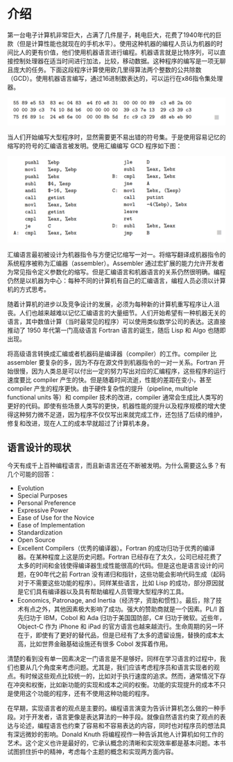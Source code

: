 # 介绍

第一台电子计算机非常巨大，占满了几件屋子，耗电巨大，花费了1940年代的巨款（但是计算性能也就现在的手机水平）。使用这种机器的编程人员认为机器的时间比人的更有价值，他们使用机器语言进行编程。机器语言就是比特序列，可以直接控制处理器在适当时间进行加法，比较，移动数据。这种程序的编写是一项无聊且庞大的任务。下面这段程序计算使用欧几里得算法两个整数的公共除数（GCD）。使用机器语言编写，通过16进制数表达的，可以运行在x86指令集处理器。

![image-20220708162408395](./assets/1.introduction/image-20220708162408395.png)

当人们开始编写大型程序时，显然需要更不易出错的符号集。于是使用容易记忆的缩写的符号的汇编语言被发明。使用汇编编写 GCD 程序如下图：

![image-20220708162432174](./assets/1.introduction/image-20220708162432174.png)

汇编语言最初被设计为机器指令与方便记忆缩写一对一。将缩写翻译成机器指令的系统程序被称为汇编器（assembler）。Assembler 通过宏扩展的能力允许开发者为常见指令定义参数化的缩写。但是汇编语言和机器语言的关系仍然很明确。编程仍然是以机器为中心：每种不同的计算机有自己的汇编语言，编程人员必须以计算机的方式思考。

随着计算机的进步以及竞争设计的发展，必须为每种新的计算机重写程序让人沮丧。人们也越来越难以记忆汇编语言的大量细节。人们开始希望有一种机器无关的语言，其中数值计算（当时最常见的程序）可以使用类似数学公司的表达。这直接推动了 1950 年代第一门高级语言 Fortran 语言的诞生，随后 Lisp 和 Algo 也随即出现。

将高级语言转换成汇编或者机器码是编译器（compiler）的工作。compiler 比 assembler 要复杂的多，因为不存在源文件到机器指令的一对一关系。Fortran 开始很慢，因为人类总是可以付出一定的努力写出对应的汇编程序，这些程序的运行速度要比 compiler 产生的快。但是随着时间流逝，性能的差距在变小，甚至 compiler 产生的程序更快。由于硬件复杂性的提升（pipeline, multiple functional units 等）和 compiler 技术的改进，compiler 通常会生成比人类写的更好的代码。即使有些场景人类写的更快，机器性能的提升以及程序规模的增大使得这种努力微不足道，因为程序不仅仅写出来就完成工作，还包括了后续的维护，修复和改进，现在人工的成本早就超过了计算机本身。



## 语言设计的现状

今天有成千上百种编程语言，而且新语言还在不断被发明。为什么需要这么多？有几个可能的回答：

- Evolution
- Special Purposes
- Personal Preference
- Expressive Power
- Ease of Use for the Novice
- Ease of Implementation
- Standardization
- Open Source
- Excellent Compilers（优秀的编译器）。Fortran 的成功归功于优秀的编译器。在某种程度上这是历史问题。Fortran 已经存在了太久，公司已经花费了太多的时间和金钱使得编译器生成性能很高的代码。但是这也是语言设计的问题，在90年代之前 Fortran 没有递归和指针，这些功能会影响代码生成（起码对于不需要这些功能的程序）。同样某些语言，比如 Lisp 的成功，部分原因就是它们具有编译器以及具有帮助编程人员管理大型程序的工具。
- Economics, Patronage, and Inertia（经济学，资助和惯性）。最后，除了技术有点之外，其他因素极大影响了成功。强大的赞助商就是一个因素。PL/I 首先归功于 IBM，Cobol 和 Ada 归功于美国国防部，C# 归功于微软。近些年，Object-C 作为 iPhone 和 iPad 的官方语言也越来越流行。生命周期的另一环在于，即使有了更好的替代品，但是已经有了太多的遗留设施，替换的成本太高，比如世界金融基础设施还有很多 Cobol 发挥着作用。

清楚的看到没有单一因素决定一门语言是不是够好。同样在学习语言的过程中，我们也要从几个角度来考虑问题。尤其是，我们应该考虑程序员和语言实现者的观点。有时候这些观点比较统一的，比如对于执行速度的追求。然而，通常情况下存在冲突和权衡，比如新功能的实现和成本之间的权衡。功能的实现提升的成本不只是使用这个功能的程序，还有不使用这种功能的程序。

在早期，实现语言者的观点是主要的。编程语言演变为告诉计算机怎么做的一种手段。对于开发者，语言更像是表达算法的一种手段。就像自然语言约束了观点的表达与论述，编程语言也约束了容易和不容易表达的内容，同时也对程序员的想法具有深远微妙的影响。Donald Knuth 将编程视作一种告诉其他人计算机如何工作的艺术。这个定义也许是最好的，它承认概念的清晰和实现效率都是基本问题。本书试图抓住折中的精神，考虑每个主题的概念和实现两方面内容。
